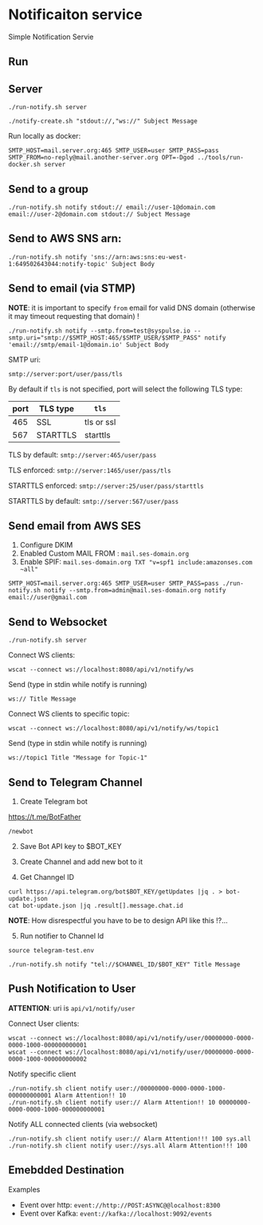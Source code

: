 # Notificaiton service

Simple Notification Servie

## Run

## Server

```
./run-notify.sh server

./notify-create.sh "stdout://,"ws://" Subject Message
```

Run locally as docker:

```
SMTP_HOST=mail.server.org:465 SMTP_USER=user SMTP_PASS=pass SMTP_FROM=no-reply@mail.another-server.org OPT=-Dgod ../tools/run-docker.sh server
```

## Send to a group

```
./run-notify.sh notify stdout:// email://user-1@domain.com email://user-2@domain.com stdout:// Subject Message
```

## Send to AWS SNS arn:

```
./run-notify.sh notify 'sns://arn:aws:sns:eu-west-1:649502643044:notify-topic' Subject Body  
```

## Send to email (via STMP)

__NOTE__: it is important to specify `from` email for valid DNS domain (otherwise it may timeout requesting that domain) !

```
./run-notify.sh notify --smtp.from=test@syspulse.io --smtp.uri="smtp://$SMTP_HOST:465/$SMTP_USER/$SMTP_PASS" notify 'email://smtp/email-1@domain.io' Subject Body
```

SMTP uri:

`smtp://server:port/user/pass/tls`

By default if `tls` is not specified, port will select the following TLS type:

| port  |  TLS type |  `tls`|
|-------|-----------|-------|
|  465  |  SSL      |  tls or ssl |  
|  567  |  STARTTLS |  starttls |

TLS by default: `smtp://server:465/user/pass`

TLS enforced: `smtp://server:1465/user/pass/tls`

STARTTLS enforced: `smtp://server:25/user/pass/starttls`

STARTTLS by default: `smtp://server:567/user/pass`

## Send email from AWS SES

1. Configure DKIM
2. Enabled Custom MAIL FROM : `mail.ses-domain.org`
3. Enable SPIF: `mail.ses-domain.org TXT "v=spf1 include:amazonses.com ~all"` 


```
SMTP_HOST=mail.server.org:465 SMTP_USER=user SMTP_PASS=pass ./run-notify.sh notify --smtp.from=admin@mail.ses-domain.org notify email://user@gmail.com
```

## Send to Websocket

```
./run-notify.sh server
```

Connect WS clients:
```
wscat --connect ws://localhost:8080/api/v1/notify/ws
```

Send (type in stdin while notify is running)
```
ws:// Title Message
```

Connect WS clients to specific topic:
```
wscat --connect ws://localhost:8080/api/v1/notify/ws/topic1
```

Send (type in stdin while notify is running)
```
ws://topic1 Title "Message for Topic-1"
```

## Send to Telegram Channel

1. Create Telegram bot

https://t.me/BotFather

```
/newbot
```

2. Save Bot API key to $BOT_KEY

3. Create Channel and add new bot to it

4. Get Channgel ID

```
curl https://api.telegram.org/bot$BOT_KEY/getUpdates |jq . > bot-update.json
cat bot-update.json |jq .result[].message.chat.id
```

__NOTE__: How disrespectful you have to be to design API like this !?...

5. Run notifier to Channel Id

```
source telegram-test.env

./run-notify.sh notify "tel://$CHANNEL_ID/$BOT_KEY" Title Message
```

## Push Notification to User

__ATTENTION__: uri is `api/v1/notify/user` 

Connect User clients:

```
wscat --connect ws://localhost:8080/api/v1/notify/user/00000000-0000-0000-1000-000000000001
wscat --connect ws://localhost:8080/api/v1/notify/user/00000000-0000-0000-1000-000000000002
```

Notify specific client

```
./run-notify.sh client notify user://00000000-0000-0000-1000-000000000001 Alarm Attention!! 10
./run-notify.sh client notify user:// Alarm Attention!! 10 00000000-0000-0000-1000-000000000001
```

Notify ALL connected clients (via websocket)

```
./run-notify.sh client notify user:// Alarm Attention!!! 100 sys.all
./run-notify.sh client notify user://sys.all Alarm Attention!!! 100
```

## Emebdded Destination

Examples 
- Event over http: `event://http://POST:ASYNC@@localhost:8300`
- Event over Kafka: `event://kafka://localhost:9092/events`
